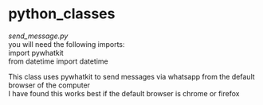 # python_classes

*send_message.py*<br>
you will need the following imports:<br>
import pywhatkit<br>
from datetime import datetime<br>

This class uses pywhatkit to send messages via whatsapp from the default browser of the computer<br>
I have found this works best if the default browser is chrome or firefox